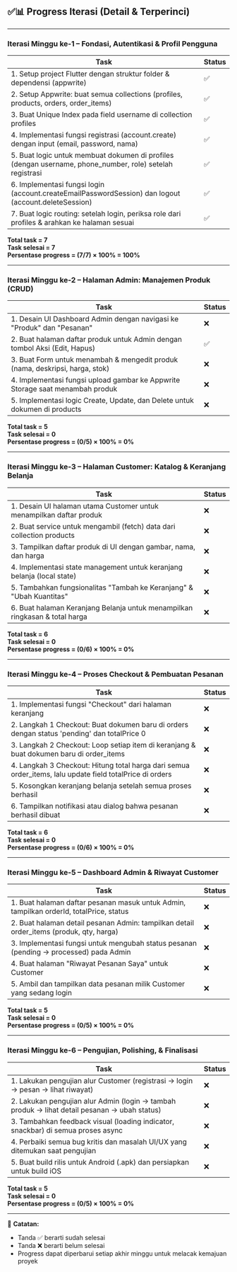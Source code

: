 ## ✅📊 Progress Iterasi (Detail & Terperinci)

---

### Iterasi Minggu ke-1 – Fondasi, Autentikasi & Profil Pengguna

| Task                                                                                           | Status |
| ---------------------------------------------------------------------------------------------- | ------ |
| 1. Setup project Flutter dengan struktur folder & dependensi (appwrite)                       | ✅     |
| 2. Setup Appwrite: buat semua collections (profiles, products, orders, order_items)            | ✅     |
| 3. Buat Unique Index pada field username di collection profiles                                | ✅     |
| 4. Implementasi fungsi registrasi (account.create) dengan input (email, password, nama)       | ✅     |
| 5. Buat logic untuk membuat dokumen di profiles (dengan username, phone_number, role) setelah registrasi | ✅     |
| 6. Implementasi fungsi login (account.createEmailPasswordSession) dan logout (account.deleteSession)   | ✅     |
| 7. Buat logic routing: setelah login, periksa role dari profiles & arahkan ke halaman sesuai  | ✅     |

**Total task = 7**  
**Task selesai = 7**  
**Persentase progress = (7/7) × 100% = 100%**

---

### Iterasi Minggu ke-2 – Halaman Admin: Manajemen Produk (CRUD)

| Task                                                                                         | Status |
| -------------------------------------------------------------------------------------------- | ------ |
| 1. Desain UI Dashboard Admin dengan navigasi ke "Produk" dan "Pesanan"                       | ❌     |
| 2. Buat halaman daftar produk untuk Admin dengan tombol Aksi (Edit, Hapus)                  |    ✅  |
| 3. Buat Form untuk menambah & mengedit produk (nama, deskripsi, harga, stok)                | ❌     |
| 4. Implementasi fungsi upload gambar ke Appwrite Storage saat menambah produk                | ❌     |
| 5. Implementasi logic Create, Update, dan Delete untuk dokumen di products                   | ❌     |

**Total task = 5**  
**Task selesai = 0**  
**Persentase progress = (0/5) × 100% = 0%**

---

### Iterasi Minggu ke-3 – Halaman Customer: Katalog & Keranjang Belanja

| Task                                                                                         | Status |
| -------------------------------------------------------------------------------------------- | ------ |
| 1. Desain UI halaman utama Customer untuk menampilkan daftar produk                          | ❌     |
| 2. Buat service untuk mengambil (fetch) data dari collection products                        | ❌     |
| 3. Tampilkan daftar produk di UI dengan gambar, nama, dan harga                             | ❌     |
| 4. Implementasi state management untuk keranjang belanja (local state)                      | ❌     |
| 5. Tambahkan fungsionalitas "Tambah ke Keranjang" & "Ubah Kuantitas"                        | ❌     |
| 6. Buat halaman Keranjang Belanja untuk menampilkan ringkasan & total harga                 | ❌     |

**Total task = 6**  
**Task selesai = 0**  
**Persentase progress = (0/6) × 100% = 0%**

---

### Iterasi Minggu ke-4 – Proses Checkout & Pembuatan Pesanan

| Task                                                                                         | Status |
| -------------------------------------------------------------------------------------------- | ------ |
| 1. Implementasi fungsi "Checkout" dari halaman keranjang                                    | ❌     |
| 2. Langkah 1 Checkout: Buat dokumen baru di orders dengan status 'pending' dan totalPrice 0 | ❌     |
| 3. Langkah 2 Checkout: Loop setiap item di keranjang & buat dokumen baru di order_items     | ❌     |
| 4. Langkah 3 Checkout: Hitung total harga dari semua order_items, lalu update field totalPrice di orders | ❌     |
| 5. Kosongkan keranjang belanja setelah semua proses berhasil                               | ❌     |
| 6. Tampilkan notifikasi atau dialog bahwa pesanan berhasil dibuat                           | ❌     |

**Total task = 6**  
**Task selesai = 0**  
**Persentase progress = (0/6) × 100% = 0%**

---

### Iterasi Minggu ke-5 – Dashboard Admin & Riwayat Customer

| Task                                                                                         | Status |
| -------------------------------------------------------------------------------------------- | ------ |
| 1. Buat halaman daftar pesanan masuk untuk Admin, tampilkan orderId, totalPrice, status     | ❌     |
| 2. Buat halaman detail pesanan Admin: tampilkan detail order_items (produk, qty, harga)     | ❌     |
| 3. Implementasi fungsi untuk mengubah status pesanan (pending -> processed) pada Admin      | ❌     |
| 4. Buat halaman "Riwayat Pesanan Saya" untuk Customer                                      | ❌     |
| 5. Ambil dan tampilkan data pesanan milik Customer yang sedang login                        | ❌     |

**Total task = 5**  
**Task selesai = 0**  
**Persentase progress = (0/5) × 100% = 0%**

---

### Iterasi Minggu ke-6 – Pengujian, Polishing, & Finalisasi

| Task                                                                                         | Status |
| -------------------------------------------------------------------------------------------- | ------ |
| 1. Lakukan pengujian alur Customer (registrasi -> login -> pesan -> lihat riwayat)          | ❌     |
| 2. Lakukan pengujian alur Admin (login -> tambah produk -> lihat detail pesanan -> ubah status) | ❌  |
| 3. Tambahkan feedback visual (loading indicator, snackbar) di semua proses async            | ❌     |
| 4. Perbaiki semua bug kritis dan masalah UI/UX yang ditemukan saat pengujian                | ❌     |
| 5. Buat build rilis untuk Android (.apk) dan persiapkan untuk build iOS                      | ❌     |

**Total task = 5**  
**Task selesai = 0**  
**Persentase progress = (0/5) × 100% = 0%**

---

📌 **Catatan:**  
- Tanda ✅ berarti sudah selesai  
- Tanda ❌ berarti belum selesai  
- Progress dapat diperbarui setiap akhir minggu untuk melacak kemajuan proyek

